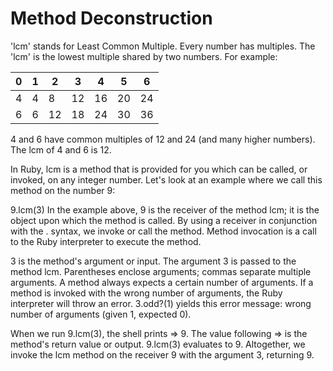# Method Deconstruction
'lcm' stands for Least Common Multiple. Every number has multiples. The 'lcm' is the lowest multiple shared by two numbers. For example:

0|1	|2	|3	|4	|5	|6
--|--|--|--|--|--|--
4|	4  |8  |12	|16	|20	|24
6|	6|	12|	18|	24|	30|	36
4 and 6 have common multiples of 12 and 24 (and many higher numbers). The lcm of 4 and 6 is 12.

In Ruby, lcm is a method that is provided for you which can be called, or invoked, on any integer number. Let's look at an example where we call this method on the number 9:

9.lcm(3)
In the example above, 9 is the receiver of the method lcm; it is the object upon which the method is called. By using a receiver in conjunction with the . syntax, we invoke or call the method. Method invocation is a call to the Ruby interpreter to execute the method.

3 is the method's argument or input. The argument 3 is passed to the method lcm. Parentheses enclose arguments; commas separate multiple arguments. A method always expects a certain number of arguments. If a method is invoked with the wrong number of arguments, the Ruby interpreter will throw an error. 3.odd?(1) yields this error message: wrong number of arguments (given 1, expected 0).

When we run 9.lcm(3), the shell prints => 9. The value following => is the method's return value or output. 9.lcm(3) evaluates to 9. Altogether, we invoke the lcm method on the receiver 9 with the argument 3, returning 9.